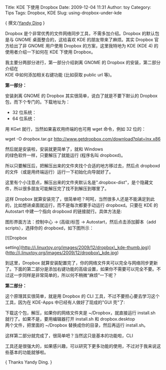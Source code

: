 Title: KDE 下使用 Dropbox
Date: 2009-12-04 11:31
Author: toy
Category: Tips
Tags: Dropbox, KDE
Slug: using-dropbox-under-kde

{ 撰文/[Yandy Ding](http://open-idea.blogbus.com) }

Dropbox 是个非常优秀的文件网络同步工具，不需多加介绍。Dropbox
的默认包是与 GNOME 桌面整合的，这给喜欢 KDE 的朋友带来了麻烦。其实
Dropbox 官方给出了非 GNOME 用户使用 Dropbox 的方案，这里我特地为 KDE
(KDE 4) 的使用者介绍一下如何在 KDE 下使用 Dropbox。

我主要分两部分进行，第一部分介绍剥离 GNOME 的 Dropbox
的安装，第二部分介绍在  
KDE 中如何添加相关右键功能 (比如获取 public url 等)。

**第一部分：**

安装剥离 GNOME 的 Dropbox 其实很简单，说白了就是不要下默认的 Dropbox
包，而下个专门的。下载地址为：

* 32 位系统：  
* 64 位系统：

用 KGet 就行，当然如果喜欢用终端的也可用 wget 命令，例如 32 位的：

wget -O dropbox.tar.gz http://www.getdropbox.com/download?plat=lnx.x86

然后就是安装啦，安装就更简单了，就和 Windows  
的绿色软件一样，只要解压了就能运行 (程序名叫 dropboxd)。

所以只要解压后，把解压出来的文件夹找个合适的地方移过去，然后点 dropboxd
的文件（或是用终端运行）运行一下初始化向导就好了。

这里有个小注意点，解压出来的文件夹默认名是".dropbox-dist"，是个隐藏文件，所以很多朋友可能解压完了找不到解压到哪里了。

这样 Dropbox
就算安装完了，很简单吧？呵呵，当然很多人还是不能满足到此的，比如想进桌面就运行，而不是每次都要手动运行
dropboxd。只要在 KDE 的 Autostart 中建一个指向 dropboxd
的链接就行。具体方法是:

图形界面方法：控制中心 → (高级)标签 → Autostart，然后点击添加脚本（add  
scripts），选择你的 dropboxd，如下图所示：

[![Dropbox  

setting](http://i.linuxtoy.org/images/2009/12/dropbox\_kde-thumb.jpg)](http://i.linuxtoy.org/images/2009/12/dropbox\_kde.jpg)

到这里，Dropbox
就算安装配置完了，你的网络文件夹可以完全与网络同步更新了。下面的第二部分是添加右键功能的高级设置，如果你不需要可以完全不要。不过这一步同样是非常简单的，所以何不稍微“麻烦”一下呢？

**第二部分：**

这个原理其实很简单，就是用 Dropbox 的 CLI
工具，不过不要担心要去学习这个工具，因为在 KDE-Apps
中已经有人做好了现成的"GUI 壳"了:

下载这个包，解压，如果你的网络文件夹是 ~/Dropbox，就直接运行
install.sh  
就行了。如果不是，要用编辑器打开 install.sh 和 dropbox.desktop  
两个文件，把里面的 ~/Dropbox 替换成你的目录，然后再运行 install.sh。

这样第二部分就完成了，很简单吧？当然这只是基本的功能啦，CLI  

工具还是很强大的，如果感兴趣，可以研究下更多功能的使用，不过对于我来说这些基本的功能就够啦。

{ Thanks Yandy Ding. }
